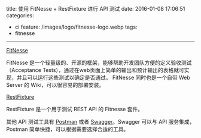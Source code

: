 title: 使用 FitNesse + RestFixture 进行 API 测试
date: 2016-01-08 17:06:51
categories: 
  - ci
feature: /images/logo/fitnesse-logo.webp
tags: 
  - fitnesse
---

[FitNesse](http://fitnesse.org/)

FitNesse 是一个轻量级的、开源的框架，能够帮助开发团队方便的定义验收测试（Acceptance Tests），通过在web页面上简单的输出和预计输出的表格就可实现，并且可以运行这些测试以确定是否通过。
FitNesse 同时也是一个自带 Web Server 的 Wiki，可以很容易的部署安装。

[RestFixture](https://github.com/smartrics/RestFixture)

RestFixture 是一个用于测试 REST API 的 Fitnesse 套件。

其他 API 测试工具有 [Postman](https://www.getpostman.com/) 或者 [Swagger](http://swagger.io/)。Swagger 可以与 API 服务集成，Postman 简单快捷，可以根据需要选择合适的工具。

<!-- more -->
